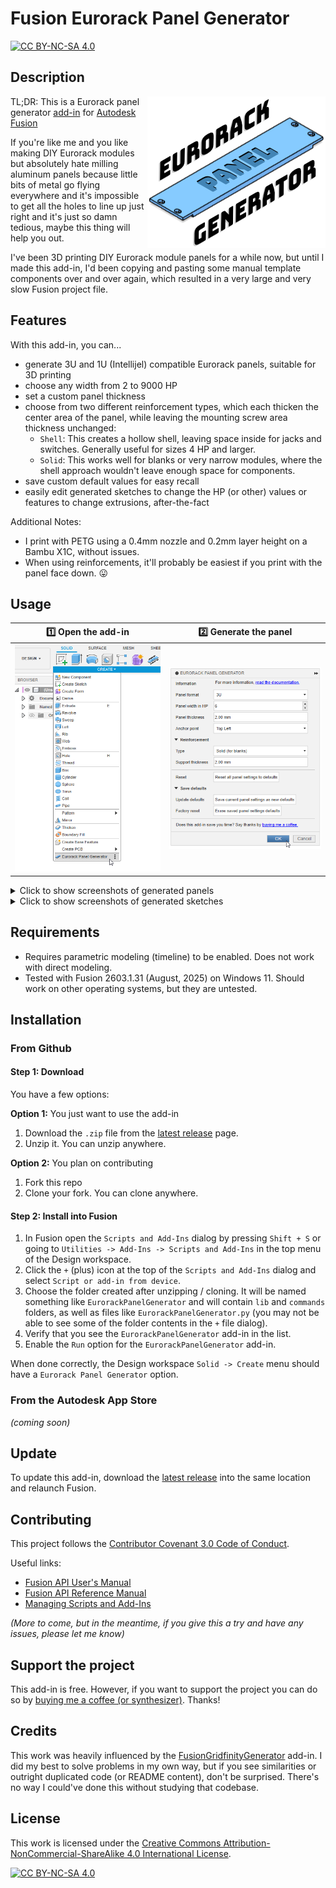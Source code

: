 # Fusion Eurorack Panel Generator

[![CC BY-NC-SA 4.0][cc-by-nc-sa-shield]][cc-by-nc-sa]

## Description

<img align="right" src="resources/project-logo-readme.png">

TL;DR: This is a Eurorack panel generator [add-in][addins] for [Autodesk Fusion][fusion]

If you're like me and you like making DIY Eurorack modules but absolutely hate milling aluminum panels because little
bits of metal go flying everywhere and it's impossible to get all the holes to line up just right and it's just so damn
tedious, maybe this thing will help you out.

I've been 3D printing DIY Eurorack module panels for a while now, but until I made this add-in, I'd been copying and
pasting some manual template components over and over again, which resulted in a very large and very slow Fusion project
file.

## Features

With this add-in, you can...

- generate 3U and 1U (Intellijel) compatible Eurorack panels, suitable for 3D printing
- choose any width from 2 to 9000 HP
- set a custom panel thickness
- choose from two different reinforcement types, which each thicken the center area of the panel, while leaving the
  mounting screw area thickness unchanged:
  - `Shell`: This creates a hollow shell, leaving space inside for jacks and switches. Generally useful for sizes 4 HP
    and larger.
  - `Solid`: This works well for blanks or very narrow modules, where the shell approach wouldn't leave enough space for
    components.
- save custom default values for easy recall
- easily edit generated sketches to change the HP (or other) values or features to change extrusions, after-the-fact

Additional Notes:

- I print with PETG using a 0.4mm nozzle and 0.2mm layer height on a Bambu X1C, without issues.
- When using reinforcements, it'll probably be easiest if you print with the panel face down. 😛

## Usage

| 1️⃣ Open the add-in          | 2️⃣ Generate the panel         |
| --------------------------- | ----------------------------- |
| ![Menu](resources/menu.png) | ![Panel](resources/panel.png) |

<details>
<summary>Click to show screenshots of generated panels</summary>

| 3U 6HP Panel (no reinforcement) | 3U 2HP Panel (solid reinforcement)  | 3U 6HP Panel (shell reinforcement)  |
| ------------------------------- | ----------------------------------- | ----------------------------------- |
| ![](resources/3u-6hp-none.png)  | ![](resources/3u-2hp-solid-top.png) | ![](resources/3u-4hp-shell-top.png) |

| 1U 12HP Panel (solid reinforcement)  | 3U 2HP Panel (solid reinforcement)     | 3U 6HP Panel (shell reinforcement)     |
| ------------------------------------ | -------------------------------------- | -------------------------------------- |
| ![](resources/1u-12hp-solid-top.png) | ![](resources/3u-2hp-solid-bottom.png) | ![](resources/3u-4hp-shell-bottom.png) |

</details>
<details>
<summary>Click to show screenshots of generated sketches</summary>

| Example generated sketch         | Panel width HP in sketch is editable        |
| -------------------------------- | ------------------------------------------- |
| ![](resources/3u-6hp-sketch.png) | ![](resources/3u-6hp-sketch-edit-width.png) |

</details>

## Requirements

- Requires parametric modeling (timeline) to be enabled. Does not work with direct modeling.
- Tested with Fusion 2603.1.31 (August, 2025) on Windows 11. Should work on other operating systems, but they are
  untested.

## Installation

### From Github

#### Step 1: Download

You have a few options:

**Option 1:** You just want to use the add-in

1. Download the `.zip` file from the [latest release][latest-release] page.
2. Unzip it. You can unzip anywhere.

**Option 2:** You plan on contributing

1. Fork this repo
2. Clone your fork. You can clone anywhere.

#### Step 2: Install into Fusion

1. In Fusion open the `Scripts and Add-Ins` dialog by pressing `Shift + S` or going to
   `Utilities -> Add-Ins -> Scripts and Add-Ins` in the top menu of the Design workspace.
2. Click the `+` (plus) icon at the top of the `Scripts and Add-Ins` dialog and select `Script or add-in from device`.
3. Choose the folder created after unzipping / cloning. It will be named something like `EurorackPanelGenerator` and
   will contain `lib` and `commands` folders, as well as files like `EurorackPanelGenerator.py` (you may not be able to
   see some of the folder contents in the `+` file dialog).
4. Verify that you see the `EurorackPanelGenerator` add-in in the list.
5. Enable the `Run` option for the `EurorackPanelGenerator` add-in.

When done correctly, the Design workspace `Solid -> Create` menu should have a `Eurorack Panel Generator` option.

### From the Autodesk App Store

_(coming soon)_

## Update

To update this add-in, download the [latest release][latest-release] into the same location and relaunch Fusion.

## Contributing

This project follows the [Contributor Covenant 3.0 Code of Conduct](CODE_OF_CONDUCT.md).

Useful links:

- [Fusion API User's Manual](https://help.autodesk.com/view/fusion360/ENU/?guid=GUID-C1545D80-D804-4CF3-886D-9B5C54B2D7A2)
- [Fusion API Reference Manual](https://help.autodesk.com/view/fusion360/ENU/?guid=GUID-7B5A90C8-E94C-48DA-B16B-430729B734DC)
- [Managing Scripts and Add-Ins][addins]

_(More to come, but in the meantime, if you give this a try and have any issues, please let me know)_

## Support the project

This add-in is free. However, if you want to support the project you can do so by
[buying me a coffee (or synthesizer)](https://buymeacoffee.com/benalman). Thanks!

## Credits

This work was heavily influenced by the
[FusionGridfinityGenerator](https://github.com/Le0Michine/FusionGridfinityGenerator) add-in. I did my best to solve
problems in my own way, but if you see similarities or outright duplicated code (or README content), don't be surprised.
There's no way I could've done this without studying that codebase.

## License

This work is licensed under the [Creative Commons Attribution-NonCommercial-ShareAlike 4.0 International
License][cc-by-nc-sa].

[![CC BY-NC-SA 4.0][cc-by-nc-sa-image]][cc-by-nc-sa]

[fusion]: https://www.autodesk.com/products/fusion-360
[addins]: https://help.autodesk.com/view/fusion360/ENU/?guid=GUID-9701BBA7-EC0E-4016-A9C8-964AA4838954
[latest-release]: https://github.com/cowboy/fusion-eurorack-panel-generator/releases/latest
[cc-by-nc-sa]: http://creativecommons.org/licenses/by-nc-sa/4.0/
[cc-by-nc-sa-image]: https://licensebuttons.net/l/by-nc-sa/4.0/88x31.png
[cc-by-nc-sa-shield]: https://img.shields.io/badge/License-CC%20BY--NC--SA%204.0-lightgrey.svg
